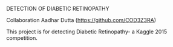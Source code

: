 DETECTION OF DIABETIC RETINOPATHY

Collaboration Aadhar Dutta (https://github.com/COD3Z3RA)

This project is for detecting Diabetic Retinopathy- a Kaggle 2015 competition.
